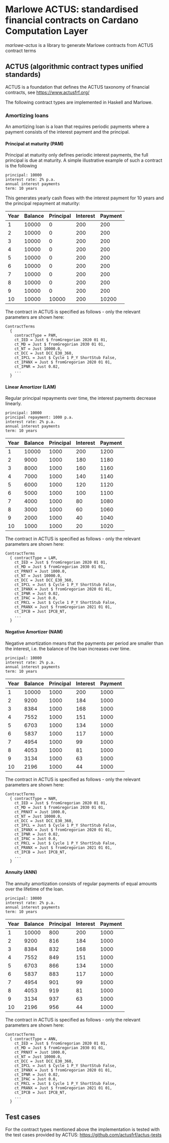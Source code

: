 # Marlowe ACTUS: standardised financial contracts on Cardano Computation Layer

_marlowe-actus_ is a library to generate Marlowe contracts from ACTUS contract terms

## ACTUS (algorithmic contract types unified standards)

ACTUS is a foundation that defines the ACTUS taxonomy of financial contracts, see https://www.actusfrf.org/

The following contract types are implemented in Haskell and Marlowe.

### Amortizing loans

An amortizing loan is a loan that requires periodic payments where a payment consists of the interest payment and the principal.

#### Principal at maturity (PAM)

Principal at maturity only defines periodic interest payments, the full principal is due at maturity.
A simple illustrative example of such a contract is the following

```
principal: 10000
interest rate: 2% p.a.
annual interest payments
term: 10 years
```

This generates yearly cash flows with the interest payment for 10 years and the principal repayment at maturity:

|Year|Balance|Principal|Interest|Payment|
|----|-------|---------|--------|-------|
|1|10000|0|200|200|
|2|10000|0|200|200|
|3|10000|0|200|200|
|4|10000|0|200|200|
|5|10000|0|200|200|
|6|10000|0|200|200|
|7|10000|0|200|200|
|8|10000|0|200|200|
|9|10000|0|200|200|
|10|10000|10000|200|10200|

The contract in ACTUS is specified as follows - only the relevant parameters are shown here:

```
ContractTerms
  {
    contractType = PAM,
    ct_IED = Just $ fromGregorian 2020 01 01,
    ct_MD = Just $ fromGregorian 2030 01 01,
    ct_NT = Just 10000.0,
    ct_DCC = Just DCC_E30_360,
    ct_IPCL = Just $ Cycle 1 P_Y ShortStub False,
    ct_IPANX = Just $ fromGregorian 2020 01 01,
    ct_IPNR = Just 0.02,
    ...
  }
```

#### Linear Amortizer (LAM)

Regular principal repayments over time, the interest payments decrease linearly.

```
principal: 10000
principal repayment: 1000 p.a.
interest rate: 2% p.a.
annual interest payments
term: 10 years
```

|Year|Balance|Principal|Interest|Payment|
|----|-------|---------|--------|-------|
|1|10000|1000|200|1200|
|2|9000|1000|180|1180|
|3|8000|1000|160|1160|
|4|7000|1000|140|1140|
|5|6000|1000|120|1120|
|6|5000|1000|100|1100|
|7|4000|1000|80|1080|
|8|3000|1000|60|1060|
|9|2000|1000|40|1040|
|10|1000|1000|20|1020|

The contract in ACTUS is specified as follows - only the relevant parameters are shown here:

```
ContractTerms
  { contractType = LAM,
    ct_IED = Just $ fromGregorian 2020 01 01,
    ct_MD = Just $ fromGregorian 2030 01 01,
    ct_PRNXT = Just 1000.0,
    ct_NT = Just 10000.0,
    ct_DCC = Just DCC_E30_360,
    ct_IPCL = Just $ Cycle 1 P_Y ShortStub False,
    ct_IPANX = Just $ fromGregorian 2020 01 01,
    ct_IPNR = Just 0.02,
    ct_IPAC = Just 0.0,
    ct_PRCL = Just $ Cycle 1 P_Y ShortStub False,
    ct_PRANX = Just $ fromGregorian 2021 01 01,
    ct_IPCB = Just IPCB_NT,
    ...
  }
```

#### Negative Amortizer (NAM)

Negative amortization means that the payments per period are smaller than the interest, i.e. the balance of the loan increases over time.

```
principal: 10000
interest rate: 2% p.a.
annual interest payments
term: 10 years
```

|Year|Balance|Principal|Interest|Payment|
|----|-------|---------|--------|-------|
|1|10000|1000|200|1000|
|2|9200|1000|184|1000|
|3|8384|1000|168|1000|
|4|7552|1000|151|1000|
|5|6703|1000|134|1000|
|6|5837|1000|117|1000|
|7|4954|1000|99|1000|
|8|4053|1000|81|1000|
|9|3134|1000|63|1000|
|10|2196|1000|44|1000|

The contract in ACTUS is specified as follows - only the relevant parameters are shown here:

```
ContractTerms
  { contractType = NAM,
    ct_IED = Just $ fromGregorian 2020 01 01,
    ct_MD = Just $ fromGregorian 2030 01 01,
    ct_PRNXT = Just 1000.0,
    ct_NT = Just 10000.0,
    ct_DCC = Just DCC_E30_360,
    ct_IPCL = Just $ Cycle 1 P_Y ShortStub False,
    ct_IPANX = Just $ fromGregorian 2020 01 01,
    ct_IPNR = Just 0.02,
    ct_IPAC = Just 0.0,
    ct_PRCL = Just $ Cycle 1 P_Y ShortStub False,
    ct_PRANX = Just $ fromGregorian 2021 01 01,
    ct_IPCB = Just IPCB_NT,
    ...
  }
```

#### Annuity (ANN)

The annuity amortization consists of regular payments of equal amounts over the lifetime of the loan.

```
principal: 10000
interest rate: 2% p.a.
annual interest payments
term: 10 years
```

|Year|Balance|Principal|Interest|Payment|
|----|-------|---------|--------|-------|
|1|10000|800|200|1000|
|2|9200|816|184|1000|
|3|8384|832|168|1000|
|4|7552|849|151|1000|
|5|6703|866|134|1000|
|6|5837|883|117|1000|
|7|4954|901|99|1000|
|8|4053|919|81|1000|
|9|3134|937|63|1000|
|10|2196|956|44|1000|

The contract in ACTUS is specified as follows - only the relevant parameters are shown here:

```
ContractTerms
  { contractType = ANN,
    ct_IED = Just $ fromGregorian 2020 01 01,
    ct_MD = Just $ fromGregorian 2030 01 01,
    ct_PRNXT = Just 1000.0,
    ct_NT = Just 10000.0,
    ct_DCC = Just DCC_E30_360,
    ct_IPCL = Just $ Cycle 1 P_Y ShortStub False,
    ct_IPANX = Just $ fromGregorian 2020 01 01,
    ct_IPNR = Just 0.02,
    ct_IPAC = Just 0.0,
    ct_PRCL = Just $ Cycle 1 P_Y ShortStub False,
    ct_PRANX = Just $ fromGregorian 2021 01 01,
    ct_IPCB = Just IPCB_NT,
    ...
  }
```

## Test cases

For the contract types mentioned above the implementation is tested with the test cases provided by ACTUS: https://github.com/actusfrf/actus-tests
